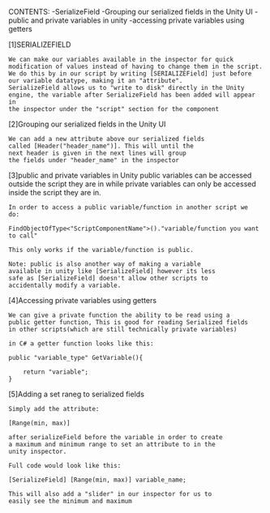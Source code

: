 CONTENTS:
    -SerializeField
    -Grouping our serialized fields in the Unity UI
    -public and private variables in unity
    -accessing private variables using getters

[1]SERIALIZEFIELD

    We can make our variables available in the inspector for quick modification of values instead of having to change them in the script.
    We do this by in our script by writing [SERIALIZEField] just before our variable datatype, making it an "attribute". 
    SerializeField allows us to "write to disk" directly in the Unity engine, the variable after SerializeField has been added will appear in 
    the inspector under the "script" section for the component

[2]Grouping our serialized fields in the Unity UI
    
    We can add a new attribute above our serialized fields
    called [Header("header_name")]. This will until the 
    next header is given in the next lines will group
    the fields under "header_name" in the inspector

[3]public and private variables in Unity
    public variables can be accessed outside the script they are
    in while private variables can only be accessed inside the
    script they are in.

    In order to access a public variable/function in another script we
    do:

    FindObjectOfType<"ScriptComponentName">()."variable/function you want to call"

    This only works if the variable/function is public.
    
    Note: public is also another way of making a variable 
    available in unity like [SerializeField] however its less
    safe as [SerializeField] doesn't allow other scripts to 
    accidentally modify a variable.


[4]Accessing private variables using getters

    We can give a private function the ability to be read using a
    public getter function, This is good for reading Serialized fields 
    in other scripts(which are still technically private variables)
    
    in C# a getter function looks like this:

    public "variable_type" GetVariable(){

        return "variable";
    }

[5]Adding a set raneg to serialized fields

    Simply add the attribute: 
    
    [Range(min, max)]

    after serializeField before the variable in order to create 
    a maximum and minimum range to set an attribute to in the 
    unity inspector.

    Full code would look like this:

    [SerializeField] [Range(min, max)] variable_name;

    This will also add a "slider" in our inspector for us to 
    easily see the minimum and maximum